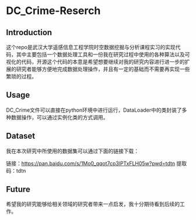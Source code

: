 # DC_Crime-Reserch
## Introduction
这个repo是武汉大学遥感信息工程学院时空数据挖掘与分析课程实习的实现代码，其中主要包括一个数据处理工具和一份我在研究过程中使用的各种算法以及可视化的代码，开源这个代码的本意是希望想要继续对我的研究内容进行进一步的扩展的研究者能够方便地完成数据处理操作，并且有一定的基础而不需要再实现一些繁琐的过程。

## Usage
DC_Crime文件可以直接在python环境中进行运行，DataLoader中的类封装了多种数据操作，可以通过实例化类的方式调用。

## Dataset
我在本次研究中所使用的数据集可以通过下面的链接下载：

链接：https://pan.baidu.com/s/1Mo0_qqot7cp3lPTxFLH05w?pwd=tdtn 
提取码：tdtn

## Future
希望我的研究能够给相关领域的研究者带来一点启发，我十分期待看到后续的工作。

